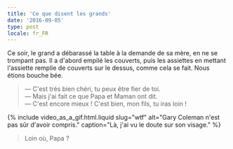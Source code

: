 ```yaml
---
title: 'Ce que disent les grands'
date: '2016-09-05'
type: post
locale: fr_FR
---
```


Ce soir, le grand a débarassé la table à la demande de sa mère, en ne se trompant pas. Il a d'abord empilé les couverts, puis les assiettes en mettant l'assiette remplie de couverts sur le dessus, comme cela se fait. Nous étions bouche bée.

<!-- more -->

> — C'est très bien chéri, tu peux être fier de toi.  
> — Mais j'ai fait ce que Papa et Maman ont dit.  
> — C'est encore mieux ! C'est bien, mon fils, tu iras loin !

{% include video_as_a_gif.html.liquid
    slug="wtf"
    alt="Gary Coleman n'est pas sûr d'avoir compris."
    caption="Là, j'ai vu le doute sur son visage."
%}

> Loin où, Papa ?
